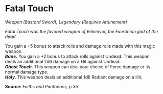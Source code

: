 # Fatal Touch
*Weapon (Bastard Sword), Legendary (Requires Attunement)*

*Fatal Touch was the favored weapon of Kelemvor, the Faerûnian god of the dead.*

You gain a +5 bonus to attack rolls and damage rolls made with this magic weapon.  
***Bane.*** You gain a +2 bonus to attack rolls against Undead. This weapon deals an additional 2d6 damage on a Hit against Undead.  
***Ghost Touch.*** This weapon can deal your choice of Force damage or its normal damage type.  
***Holy.*** This weapon deals an additional 1d8 Radiant damage on a Hit.  


**Source:** *Faiths and Pantheons, p.35*